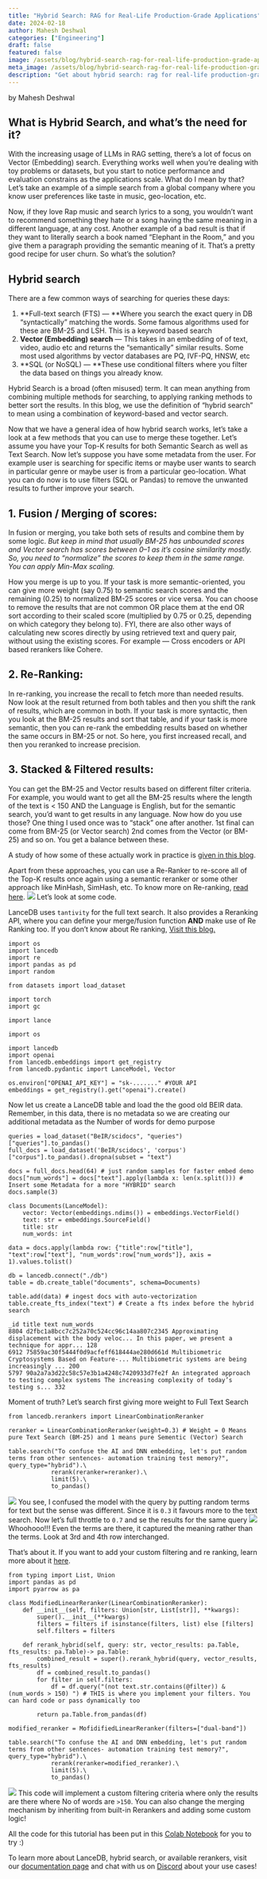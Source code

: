 ```yaml
---
title: "Hybrid Search: RAG for Real-Life Production-Grade Applications"
date: 2024-02-18
author: Mahesh Deshwal
categories: ["Engineering"]
draft: false
featured: false
image: /assets/blog/hybrid-search-rag-for-real-life-production-grade-applications-e1e727b3965a/preview-image.png
meta_image: /assets/blog/hybrid-search-rag-for-real-life-production-grade-applications-e1e727b3965a/preview-image.png
description: "Get about hybrid search: rag for real-life production-grade applications. Get practical steps, examples, and best practices you can use now."
---
```


by Mahesh Deshwal

## What is Hybrid Search, and what’s the need for it?

With the increasing usage of LLMs in RAG setting, there’s a lot of focus on Vector (Embedding) search. Everything works well when you’re dealing with toy problems or datasets, but you start to notice performance and evaluation constrains as the applications scale. What do I mean by that? Let’s take an example of a simple search from a global company where you know user preferences like taste in music, geo-location, etc.

Now, if they love Rap music and search lyrics to a song, you wouldn’t want to recommend something they hate or a song having the same meaning in a different language, at any cost. Another example of a bad result is that if they want to literally search a book named “Elephant in the Room,” and you give them a paragraph providing the semantic meaning of it. That’s a pretty good recipe for user churn. So what’s the solution?

## Hybrid search

There are a few common ways of searching for queries these days:

1. **Full-text search (FTS) — **Where you search the exact query in DB “syntactically” matching the words. Some famous algorithms used for these are BM-25 and LSH. This is a keyword based search
2. **Vector (Embedding) search** — This takes in an embedding of of text, video, audio etc and returns the “semantically” similar results. Some most used algorithms by vector databases are PQ, IVF-PQ, HNSW, etc
3. **SQL (or NoSQL) — **These use conditional filters where you filter the data based on things you already know.

Hybrid Search is a broad (often misused) term. It can mean anything from combining multiple methods for searching, to applying ranking methods to better sort the results. In this blog, we use the definition of “hybrid search” to mean using a combination of keyword-based and vector search.

Now that we have a general idea of how hybrid search works, let’s take a look at a few methods that you can use to merge these together. Let’s assume you have your Top-K results for both Semantic Search as well as Text Search. Now let’s suppose you have some metadata from the user. For example user is searching for specific items or maybe user wants to search in particular genre or maybe user is from a particular geo-location. What you can do now is to use filters (SQL or Pandas) to remove the unwanted results to further improve your search.

## **1. Fusion / Merging of scores:**

In fusion or merging, you take both sets of results and combine them by some logic. *But keep in mind that usually BM-25 has unbounded scores and Vector search has scores between 0–1 as it’s cosine similarity mostly. So, you need to “normalize” the scores to keep them in the same range. You can apply Min-Max scaling.*

How you merge is up to you. If your task is more semantic-oriented, you can give more weight (say 0.75) to semantic search scores and the remaining (0.25) to normalized BM-25 scores or vice versa. You can choose to remove the results that are not common OR place them at the end OR sort according to their scaled score (multiplied by 0.75 or 0.25, depending on which category they belong to). FYI, there are also other ways of calculating new scores directly by using retrieved text and query pair, without using the existing scores. For example — Cross encoders or API based rerankers like Cohere.

## **2. Re-Ranking:**

In re-ranking, you increase the recall to fetch more than needed results. Now look at the result returned from both tables and then you shift the rank of results, which are common in both. If your task is more syntactic, then you look at the BM-25 results and sort that table, and if your task is more semantic, then you can re-rank the embedding results based on whether the same occurs in BM-25 or not. So here, you first increased recall, and then you reranked to increase precision.

## 3. Stacked & Filtered results:

You can get the BM-25 and Vector results based on different filter criteria. For example, you would want to get all the BM-25 results where the length of the text is < 150 AND the Language is English, but for the semantic search, you’d want to get results in any language. Now how do you use those? One thing I used once was to “stack” one after another. 1st final can come from BM-25 (or Vector search) 2nd comes from the Vector (or BM-25) and so on. You get a balance between these.

A study of how some of these actually work in practice is [given in this blog](https://opensourceconnections.com/blog/2023/02/27/hybrid-vigor-winning-at-hybrid-search/).

Apart from these approaches, you can use a Re-Ranker to re-score all of the Top-K results once again using a semantic reranker or some other approach like MinHash, SimHash, etc. To know more on Re-ranking, [read here](https://medium.com/etoai/simplest-method-to-improve-rag-pipeline-re-ranking-cf6eaec6d544).
![](https://miro.medium.com/v2/resize:fit:242/1*Rpx35CSEiQdIbTCKYvs59A.gif)
Let’s look at some code.

LanceDB uses `tantivity` for the full text search. It also provides a Reranking API, where you can define your merge/fusion function **AND** make use of Re Ranking too. If you don’t know about Re ranking, [Visit this blog.](https://medium.com/etoai/simplest-method-to-improve-rag-pipeline-re-ranking-cf6eaec6d544)

    import os
    import lancedb
    import re
    import pandas as pd
    import random

    from datasets import load_dataset

    import torch
    import gc

    import lance

    import os

    import lancedb
    import openai
    from lancedb.embeddings import get_registry
    from lancedb.pydantic import LanceModel, Vector

    os.environ["OPENAI_API_KEY"] = "sk-......." #YOUR API
    embeddings = get_registry().get("openai").create()

Now let us create a LanceDB table and load the the good old BEIR data. Remember, in this data, there is no metadata so we are creating our additional metadata as the Number of words for demo purpose

    queries = load_dataset("BeIR/scidocs", "queries")["queries"].to_pandas()
    full_docs = load_dataset('BeIR/scidocs', 'corpus')["corpus"].to_pandas().dropna(subset = "text")

    docs = full_docs.head(64) # just random samples for faster embed demo
    docs["num_words"] = docs["text"].apply(lambda x: len(x.split())) # Insert some Metadata for a more "HYBRID" search
    docs.sample(3)

    class Documents(LanceModel):
        vector: Vector(embeddings.ndims()) = embeddings.VectorField()
        text: str = embeddings.SourceField()
        title: str
        num_words: int

    data = docs.apply(lambda row: {"title":row["title"], "text":row["text"], "num_words":row["num_words"]}, axis = 1).values.tolist()

    db = lancedb.connect("./db")
    table = db.create_table("documents", schema=Documents)

    table.add(data) # ingest docs with auto-vectorization
    table.create_fts_index("text") # Create a fts index before the hybrid search

    _id title text num_words
    8804 d2fbc1a8bcc7c252a70c524cc96c14aa807c2345 Approximating displacement with the body veloc... In this paper, we present a technique for appr... 128
    6912 75859ac30f5444f0d9acfeff618444ae280d661d Multibiometric Cryptosystems Based on Feature-... Multibiometric systems are being increasingly ... 200
    5797 90a2a7a3d22c58c57e3b1a4248c7420933d7fe2f An integrated approach to testing complex systems The increasing complexity of today’s testing s... 332

Moment of truth? Let’s search first giving more weight to Full Text Search

    from lancedb.rerankers import LinearCombinationReranker

    reranker = LinearCombinationReranker(weight=0.3) # Weight = 0 Means pure Text Search (BM-25) and 1 means pure Sementic (Vector) Search

    table.search("To confuse the AI and DNN embedding, let's put random terms from other sentences- automation training test memory?", query_type="hybrid").\
                rerank(reranker=reranker).\
                limit(5).\
                to_pandas()

![](https://miro.medium.com/v2/resize:fit:770/1*ydtjwr-MneBC5y4p62VLmg.png)
You see, I confused the model with the query by putting random terms for text but the sense was different. Since it is `0.3` it favours more to the text search. Now let’s full throttle to `0.7` and se the results for the same query
![](https://miro.medium.com/v2/resize:fit:770/1*8MyhbRq_96IGAWlm-EvoHw.png)
Whoohooo!!! Even the terms are there, it captured the meaning rather than the terms. Look at 3rd and 4th row interchanged.

That’s about it. If you want to add your custom filtering and re ranking, learn more about it [here](https://lancedb.github.io/lancedb/hybrid_search/hybrid_search/#building-custom-rerankers).

    from typing import List, Union
    import pandas as pd
    import pyarrow as pa

    class ModifiedLinearReranker(LinearCombinationReranker):
        def __init__(self, filters: Union[str, List[str]], **kwargs):
            super().__init__(**kwargs)
            filters = filters if isinstance(filters, list) else [filters]
            self.filters = filters

        def rerank_hybrid(self, query: str, vector_results: pa.Table, fts_results: pa.Table)-> pa.Table:
            combined_result = super().rerank_hybrid(query, vector_results, fts_results)
            df = combined_result.to_pandas()
            for filter in self.filters:
                df = df.query("(not text.str.contains(@filter)) & (num_words > 150) ") # THIS is where you implement your filters. You can hard code or pass dynamically too

            return pa.Table.from_pandas(df)

    modified_reranker = MofidifiedLinearReranker(filters=["dual-band"])

    table.search("To confuse the AI and DNN embedding, let's put random terms from other sentences- automation training test memory?", query_type="hybrid").\
                rerank(reranker=modified_reranker).\
                limit(5).\
                to_pandas()

![](https://miro.medium.com/v2/resize:fit:770/1*aWiwhCMyag60AZYl9x4QQw.png)
This code will implement a custom filtering criteria where only the results are there where No of words are `>150`. You can also change the merging mechanism by inheriting from built-in Rerankers and adding some custom logic!

All the code for this tutorial has been put in this [Colab Notebook](https://colab.research.google.com/drive/1Y9A7OCLjx1cm224xKB6Jbk1-qD68_YCj?usp=sharing) for you to try :)

To learn more about LanceDB, hybrid search, or available rerankers, visit our [documentation page](https://lancedb.github.io/lancedb/hybrid_search/hybrid_search/) and chat with us on [Discord](https://discord.com/invite/zMM32dvNtd) about your use cases!
